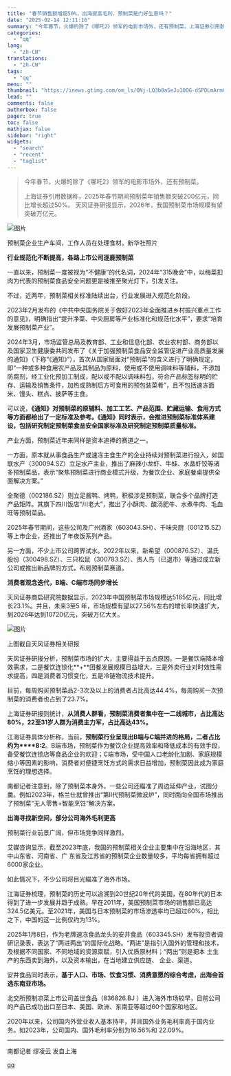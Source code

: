 ```yaml
---
title: "春节销售额增超50%，出海提高毛利，预制菜是门好生意吗？"
date: "2025-02-14 12:11:16"
summary: "今年春节，火爆的除了《哪吒2》领军的电影市场外，还有预制菜。上海证券引用数据称，2025年春节期间预..."
categories:
  - "qq"
lang:
  - "zh-CN"
translations:
  - "zh-CN"
tags:
  - "qq"
menu: ""
thumbnail: "https://inews.gtimg.com/om_ls/ONj-LQ3b0aSeJu1OOG-dSPDLmArmCYmO7dwWmJeFefYo8AA_640360/0"
lead: ""
comments: false
authorbox: false
pager: true
toc: false
mathjax: false
sidebar: "right"
widgets:
  - "search"
  - "recent"
  - "taglist"
---
```


> 今年春节，火爆的除了《哪吒2》领军的电影市场外，还有预制菜。
> 
> 上海证券引用数据称，2025年春节期间预制菜年销售额突破200亿元，同比增长超过50%。 天风证券研报显示，2026年，我国预制菜市场规模有望突破万亿元。

![图片](https://inews.gtimg.com/om_bt/ONcFrxudn5vy-6u-TXOrJ9vT5DmXayaHGY8ZBh3LnEN8oAA/641)

预制菜企业生产车间，工作人员在处理食材。新华社照片

**行业规范化不断提高，各路上市公司逐鹿预制菜**

一直以来，预制菜一度被视为“不健康”的代名词，2024年“315晚会”中，以梅菜扣肉为代表的预制菜食品安全问题更是被推至聚光灯下，引发关注。

不过，近两年，预制菜相关标准陆续出台，行业发展进入规范化阶段。

2023年2月发布的《中共中央国务院关于做好2023年全面推进乡村振兴重点工作的意见》，明确指出“提升净菜、中央厨房等产业标准化和规范化水平”，要求“培育发展预制菜产业”。

2024年3月，市场监管总局及教育部、工业和信息化部、农业农村部、商务部以及国家卫生健康委共同发布了《关于加强预制菜食品安全监管促进产业高质量发展的通知》（下称“《通知》”），首次从国家层面对“预制菜”的含义进行了明确规定，即“一种或多种食用农产品及其制品为原料，使用或不使用调味料等辅料，不添加防腐剂，经工业化预加工制成，配以或不配以调味料包，符合产品标签标明的贮存、运输及销售条件，加热或熟制后方可食用的预包装菜肴”，且不包括速冻面米、馒头、糕点、披萨等主食。

可以说，**《通知》对预制菜的原辅料、加工工艺、产品范围、贮藏运输、食用方式等方面都给出了一定标准及参考。《通知》同时表示，会推进预制菜标准体系建设，包括研究制定预制菜食品安全国家标准及研究制定预制菜质量标准。**

产业方面，预制菜近年来同样是资本追捧的赛道之一。

一方面，原本就从事食品生产或速冻主食生产的企业持续对预制菜进行投入，如国联水产（300094.SZ）立足水产主业，推出了麻辣小龙虾、牛蛙、水晶虾饺等诸多预制菜品，表示“聚焦预制菜进行商业模式升级，为餐饮企业、家庭餐桌提供全面解决方案。”

全聚德（002186.SZ）则立足酱鸭、烤鸭，积极涉足预制菜，联合多个品牌打造产品矩阵。其旗下四川饭店“川老大”，推出了小酥肉、酸汤肥牛、水煮牛肉、毛血旺等预制菜品。

2025年春节期间，这些公司及广州酒家（603043.SH）、千味央厨（001215.SZ）等上市企业，还推出了年夜饭系列产品。

另一方面，不少上市公司跨界试水。2022年以来，新希望（000876.SZ）、温氏股份（300498.SZ）、三只松鼠（300783.SZ）、贵人鸟（已退市）等通过成立新公司或推出新品牌的方式，布局预制菜赛道。

**消费者观念迭代，****B****端、****C****端市场同步增长**

天风证券商启研究院数据显示，2023年中国预制菜市场规模达5165亿元，同比增长23.1%。并且，未来3至5 年，市场规模有望以27.56%左右的增长率快速扩大，到2026年达到10720亿元，突破万亿大关。

![图片](https://inews.gtimg.com/om_bt/OG9ppGrfJz5CpEhYK3JYWQIjwdj7cuRwcYrqI1ru16eogAA/641)

上图截自天风证券相关研报

天风证券研报分析，预制菜市场的扩大，主要得益于五点原因。一是餐饮端降本增效需求，二是餐饮连锁化**+**团餐发展规模日益增大，三是外卖行业对时效性需求提高，四是消费者习惯变化，五是冷链物流技术提升。

目前，每周购买预制菜品2-3次及以上的消费者占比高达44.4%，每周购买一次预制菜的消费者也占到了23.7%。

上海证券研报则统计，**从消费人群看，预制菜消费者集中在一二线城市，占比高达****80%****，****22****至****31****岁人群为消费主力军，占比高达****43%****。**

江海证券具体分析称，当前，**预制菜行业呈现出****B****端与****C****端并进的格局，二者占比约为****8:2**。B端市场，预制菜作为餐饮企业提高效率和降低成本的有效手段，备受餐饮连锁店等食品企业的欢迎；C端市场，受中国人口老龄化加剧、家庭规模缩小等因素的影响，消费者对便捷烹饪方式的需求日益增加，预制菜因此成为家庭烹饪的理想选择。

南都记者注意到，除了预制菜本身外，一些公司还瞄准了周边延伸产业，试图分羹。例如2023年，格兰仕就曾推出“第II代预制菜微波炉”，同时面向全国市场推出了预制菜“无人零售+智能烹饪”解决方案。

**出海寻找新空间，部分公司海外毛利更高**

预制菜行业前景广阔，但市场竞争同样激烈。

艾媒咨询显示，截至2023年底，我国的预制菜相关企业主要集中在沿海地区，其中山东省、河南省、广 东省及江苏省的预制菜企业数量较多，平均每省拥有超过6000家企业。

如此情况下，不少公司将目光瞄准了海外市场。

江海证券梳理，预制菜的历史可以追溯到20世纪20年代的美国，在80年代的日本得到了进一步发展并趋于成熟。早在2011年，美国预制菜市场的销售额已高达324.5亿美元。至2021年，美国与日本预制菜的市场渗透率均已超过60%，相比之下，中国的这一比例仅约为13%。

2025年1月8日，作为老牌速冻食品龙头的安井食品（603345.SH）发布投资者调研记录表，表达了“两进两出”的国际化战略。“两进”是指引入国外的管理和技术，及根据不同国家、不同地域的资源禀赋，引入优质原材料；“两出”则是把本 土生产的东西卖到海外，以及资本输出，在当地建立供应链、 企业、渠道。

安井食品同时表示，**基于人口、市场、饮食习惯、消费意愿的综合考虑，出海会首选东南亚市场。**

北交所预制凉菜上市公司盖世食品（836826.BJ ）进入海外市场较早，目前公司的产品已成功出口至日本、美国、欧洲、东南亚等超过60个国家和地区。

2020年以来，公司国内外营业收入基本持平，并且国外业务毛利率高于国内业务。如2023年，公司国内、国外毛利率分别为16.56%和 22.09%。

---

南都记者 缪凌云 发自上海

[qq](https://new.qq.com/rain/a/20250214A03UUB00)
